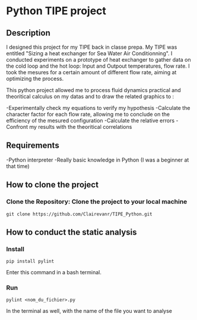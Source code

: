 # Python TIPE project 

## Description

I designed this project for my TIPE back in classe prepa. My TIPE was entitled "Sizing a heat exchanger for Sea Water Air Conditionning". I conducted experiments on a prototype of heat exchanger to gather data on the cold loop and the hot loop: Input and Outpout temperatures, flow rate. I took the mesures for a certain amount of different flow rate, aiming at optimizing the process. 

This python project allowed me to process fluid dynamics practical and theoritical calculus on my datas and to draw the related graphics to :

-Experimentally check my equations to verify my hypothesis
-Calculate the character factor for each flow rate, allowing me to conclude on the efficiency of the mesured configuration
-Calculate the relative errors
-Confront my results with the theoritical correlations



## Requirements 

-Python interpreter
-Really basic knowledge in Python (I was a beginner at that time)

## How to clone the project 

### Clone the Repository: Clone the project to your local machine
    git clone https://github.com/Clairevanr/TIPE_Python.git


## How to conduct the static analysis 

### Install 

    pip install pylint

Enter this command in a bash terminal.


### Run 

    pylint <nom_du_fichier>.py

In the terminal as well, with the name of the file you want to analyse
